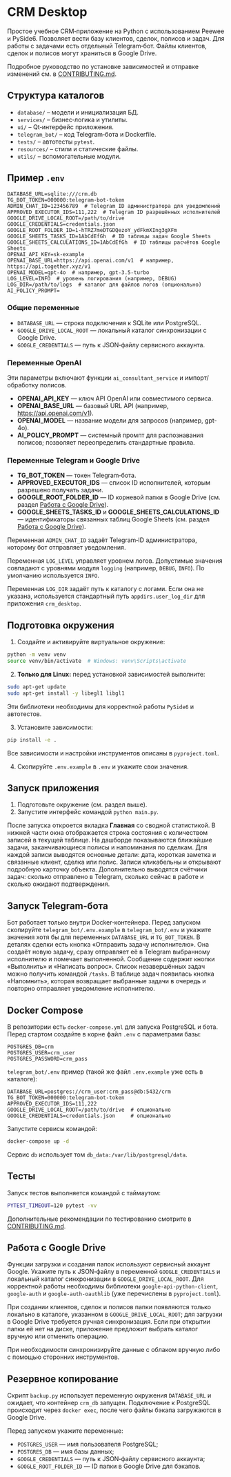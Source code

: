 # CRM Desktop

Простое учебное CRM‑приложение на Python с использованием Peewee и PySide6. Позволяет вести базу клиентов, сделок, полисов и задач. Для работы с задачами есть отдельный Telegram‑бот. Файлы клиентов, сделок и полисов могут храниться в Google Drive.

Подробное руководство по установке зависимостей и отправке изменений см. в [CONTRIBUTING.md](CONTRIBUTING.md).

## Структура каталогов

- `database/` – модели и инициализация БД.
- `services/` – бизнес‑логика и утилиты.
- `ui/` – Qt‑интерфейс приложения.
- `telegram_bot/` – код Telegram‑бота и Dockerfile.
- `tests/` – автотесты `pytest`.
- `resources/` – стили и статические файлы.
- `utils/` – вспомогательные модули.

## Пример `.env`

```env
DATABASE_URL=sqlite:///crm.db
TG_BOT_TOKEN=000000:telegram-bot-token
ADMIN_CHAT_ID=123456789  # Telegram ID администратора для уведомлений
APPROVED_EXECUTOR_IDS=111,222  # Telegram ID разрешённых исполнителей
GOOGLE_DRIVE_LOCAL_ROOT=/path/to/drive
GOOGLE_CREDENTIALS=credentials.json
GOOGLE_ROOT_FOLDER_ID=1-hTRZ7meDTGDQezoY_ydFkmXIng3gXFm
GOOGLE_SHEETS_TASKS_ID=1AbCdEfGh  # ID таблицы задач Google Sheets
GOOGLE_SHEETS_CALCULATIONS_ID=1AbCdEfGh  # ID таблицы расчётов Google Sheets
OPENAI_API_KEY=sk-example
OPENAI_BASE_URL=https://api.openai.com/v1  # например, https://api.together.xyz/v1
OPENAI_MODEL=gpt-4o  # например, gpt-3.5-turbo
LOG_LEVEL=INFO  # уровень логирования (например, DEBUG)
LOG_DIR=/path/to/logs  # каталог для файлов логов (опционально)
AI_POLICY_PROMPT=
```

### Общие переменные

- `DATABASE_URL` — строка подключения к SQLite или PostgreSQL.
- `GOOGLE_DRIVE_LOCAL_ROOT` — локальный каталог синхронизации с Google Drive.
- `GOOGLE_CREDENTIALS` — путь к JSON‑файлу сервисного аккаунта.

### Переменные OpenAI

Эти параметры включают функции `ai_consultant_service` и импорт/обработку полисов.

- **OPENAI_API_KEY** — ключ API OpenAI или совместимого сервиса.
- **OPENAI_BASE_URL** — базовый URL API (например, https://api.openai.com/v1).
- **OPENAI_MODEL** — название модели для запросов (например, gpt-4o).
- **AI_POLICY_PROMPT** — системный промпт для распознавания полисов; позволяет переопределить стандартные правила.

### Переменные Telegram и Google Drive

- **TG_BOT_TOKEN** — токен Telegram‑бота.
- **APPROVED_EXECUTOR_IDS** — список ID исполнителей, которым разрешено получать задачи.
- **GOOGLE_ROOT_FOLDER_ID** — ID корневой папки в Google Drive (см. раздел [Работа с Google Drive](#работа-с-google-drive)).
- **GOOGLE_SHEETS_TASKS_ID** и **GOOGLE_SHEETS_CALCULATIONS_ID** — идентификаторы связанных таблиц Google Sheets (см. раздел [Работа с Google Drive](#работа-с-google-drive)).

Переменная `ADMIN_CHAT_ID` задаёт Telegram‑ID администратора, которому бот отправляет уведомления.

Переменная `LOG_LEVEL` управляет уровнем логов. Допустимые значения совпадают с уровнями модуля `logging` (например, `DEBUG`, `INFO`). По умолчанию используется `INFO`.

Переменная `LOG_DIR` задаёт путь к каталогу с логами. Если она не указана, используется стандартный путь `appdirs.user_log_dir` для приложения `crm_desktop`.

## Подготовка окружения

1. Создайте и активируйте виртуальное окружение:

```bash
python -m venv venv
source venv/bin/activate  # Windows: venv\Scripts\activate
```

2. **Только для Linux:** перед установкой зависимостей выполните:

```bash
sudo apt-get update
sudo apt-get install -y libegl1 libgl1
```

Эти библиотеки необходимы для корректной работы `PySide6` и автотестов.

3. Установите зависимости:

```bash
pip install -e .
```

Все зависимости и настройки инструментов описаны в `pyproject.toml`.

4. Скопируйте `.env.example` в `.env` и укажите свои значения.

## Запуск приложения

1. Подготовьте окружение (см. раздел выше).
2. Запустите интерфейс командой `python main.py`.

После запуска откроется вкладка **Главная** со сводной статистикой. В нижней части окна отображается строка состояния с количеством записей в текущей таблице. На дашборде показываются ближайшие задачи, заканчивающиеся полисы и напоминания по сделкам. Для каждой записи выводятся основные детали: дата, короткая заметка и связанные клиент, сделка или полис. Записи кликабельны и открывают подробную карточку объекта. Дополнительно выводятся счётчики задач: сколько отправлено в Telegram, сколько сейчас в работе и сколько ожидают подтверждения.

## Запуск Telegram‑бота

Бот работает только внутри Docker‑контейнера. Перед запуском
скопируйте `telegram_bot/.env.example` в `telegram_bot/.env` и
укажите значения хотя бы для переменных `DATABASE_URL` и `TG_BOT_TOKEN`.
В деталях сделки есть кнопка «Отправить задачу исполнителю». Она
создаёт новую задачу, сразу отправляет её в Telegram выбранному
исполнителю и помечает выполненной. Сообщение содержит кнопки
«Выполнить» и «Написать вопрос». Список
незавершённых задач можно получить командой `/tasks`.
В таблице задач появилась кнопка «Напомнить»,
которая возвращает выбранные задачи в очередь и
повторно отправляет уведомление исполнителю.

## Docker Compose

В репозитории есть `docker-compose.yml` для запуска PostgreSQL и бота.
Перед стартом создайте в корне файл `.env` с параметрами базы:

```env
POSTGRES_DB=crm
POSTGRES_USER=crm_user
POSTGRES_PASSWORD=crm_pass
```

`telegram_bot/.env` пример (такой же файл `.env.example` уже есть в каталоге):

```env
DATABASE_URL=postgres://crm_user:crm_pass@db:5432/crm
TG_BOT_TOKEN=000000:telegram-bot-token
APPROVED_EXECUTOR_IDS=111,222
GOOGLE_DRIVE_LOCAL_ROOT=/path/to/drive  # опционально
GOOGLE_CREDENTIALS=credentials.json     # опционально
```

Запустите сервисы командой:

```bash
docker-compose up -d
```

Сервис `db` использует том `db_data:/var/lib/postgresql/data`.

## Тесты

Запуск тестов выполняется командой с таймаутом:

```bash
PYTEST_TIMEOUT=120 pytest -vv
```

Дополнительные рекомендации по тестированию смотрите в [CONTRIBUTING.md](CONTRIBUTING.md).

## Работа с Google Drive

Функции загрузки и создания папок используют сервисный аккаунт Google.
Укажите путь к JSON‑файлу в переменной `GOOGLE_CREDENTIALS` и локальный
каталог синхронизации в `GOOGLE_DRIVE_LOCAL_ROOT`. Для корректной работы
необходимы библиотеки `google-api-python-client`, `google-auth` и
`google-auth-oauthlib` (уже перечислены в `pyproject.toml`).

При создании клиентов, сделок и полисов папки появляются только локально в каталоге,
указанном в `GOOGLE_DRIVE_LOCAL_ROOT`; для загрузки в Google Drive требуется ручная
синхронизация. Если при открытии папки её нет на диске, приложение предложит выбрать
каталог вручную или отменить операцию.

При необходимости синхронизируйте данные с облаком вручную либо с помощью
сторонних инструментов.

## Резервное копирование

Скрипт `backup.py` использует переменную окружения `DATABASE_URL` и
ожидает, что контейнер `crm_db` запущен. Подключение к PostgreSQL
происходит через `docker exec`, после чего файлы бэкапа
загружаются в Google Drive.

Перед запуском укажите переменные:

- `POSTGRES_USER` — имя пользователя PostgreSQL;
- `POSTGRES_DB` — имя базы данных;
- `GOOGLE_CREDENTIALS` — путь к JSON‑файлу сервисного аккаунта;
- `GOOGLE_ROOT_FOLDER_ID` — ID папки в Google Drive для бэкапов.
